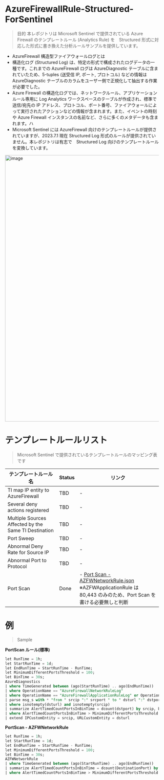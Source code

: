 # AzureFirewallRule-Structured-ForSentinel
> 目的
本レポジトリは Microsoft Sentinel で提供されている Azure Firewall のテンプレートルール (Analytics Rule) を　Structured 形式に対応した形式に書き換えた分析ルールサンプルを提供しています。

- AzureFirewall 構造型ファイアウォールログとは
 - 構造化ログ (Structured Log) は、特定の形式で構成されたログデータの一種です。これまでの AzureFirewall ログは AzureDiagnostic テーブルに含まれていたため、5-tuples (送受信 IP, ポート, プロトコル) などの情報は AzureDiagnostic テーブルのカラムをユーザー側で正規化して抽出する作業が必要でした。<BR>
 - Azure Firewall の構造化ログでは、ネットワークルール、アプリケーションルール専用に Log Analytics ワークスペースのテーブルが作成され、標準で送信/宛先の IP アドレス、プロトコル、ポート番号、ファイアウォールによって実行されたアクションなどの情報が含まれます。また、イベントの時刻や Azure Firewall インスタンスの名前など、さらに多くのメタデータも含まれます。ハ
 - Microsoft Sentinel には AzureFirewall 向けのテンプレートルールが提供されていますが、2023.7.1 現在 Structured Log 形式のルールが提供されていません。本レポジトリは有志で　Structured Log 向けのテンプレートルールを変換しています。
<img width="872" alt="image" src="https://github.com/hisashin0728/AzureFirewallRule-Structured-ForSentinel/assets/55295601/cb247e61-713d-4b1d-8abc-a4ad185763aa">

# テンプレートルールリスト
> Microsoft Sentinel で提供されているテンプレートルールのマッピング表です

|  テンプレートルール名  |  Status  | リンク |
| ---- | ---- | ---- |
| TI map IP entity to AzureFirewall | TBD | - |
| Several deny actions registered | TBD | - |
| Multiple Sources Affected by the Same TI Destination | TBD | - |
| Port Sweep | TBD | - |
| Abnormal Deny Rate for Source IP | TBD | - |
| Abnormal Port to Protocol | TBD | - |
| Port Scan | Done | - [Port Scan - AZFWNetworkRule.json](https://github.com/hisashin0728/AzureFirewallRule-Structured-ForSentinel/blob/main/Port%20Scan%20-%20AZFWNetworkRule.json)<BR>※AZFWApplicationRule は 80,443 のみのため、Port Scan を書ける必要無しと判断 |

# 例
> Sample

**PortScan ルール(標準)**
```sql
let RunTime = 1h;
let StartRunTime = 1d;
let EndRunTime = StartRunTime - RunTime;
let MinimumDifferentPortsThreshold = 100;
let BinTime = 30s;
AzureDiagnostics
| where TimeGenerated between (ago(StartRunTime) .. ago(EndRunTime))
| where OperationName == "AzureFirewallNetworkRuleLog"
| where OperationName == "AzureFirewallApplicationRuleLog" or OperationName == "AzureFirewallNetworkRuleLog"
| parse msg_s with * "from " srcip ":" srcport " to " dsturl ":" dstport
| where isnotempty(dsturl) and isnotempty(srcip)
| summarize AlertTimedCountPortsInBinTime = dcount(dstport) by srcip, bin(TimeGenerated, BinTime), dsturl
| where AlertTimedCountPortsInBinTime > MinimumDifferentPortsThreshold
| extend IPCustomEntity = srcip, URLCustomEntity = dsturl
```

**PortScan - AZFWNetworkRule**
```sql
let RunTime = 1h;
let StartRunTime = 1d;
let EndRunTime = StartRunTime - RunTime;
let MinimumDifferentPortsThreshold = 100;
let BinTime = 30s;
AZFWNetworkRule
| where TimeGenerated between (ago(StartRunTime) .. ago(EndRunTime))
| summarize AlertTimedCountPortsInBinTime = dcount(DestinationPort) by SourceIp, bin(TimeGenerated, BinTime), DestinationIp
| where AlertTimedCountPortsInBinTime > MinimumDifferentPortsThreshold
```
